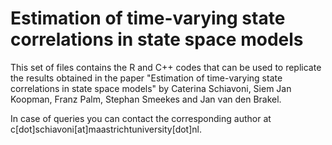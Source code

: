 # Estimation of time-varying state correlations in state space models

This set of files contains the R and C++ codes that can be used to replicate the results obtained in the paper "Estimation of time-varying state correlations in state space models" by Caterina Schiavoni, Siem Jan Koopman, Franz Palm, Stephan Smeekes and Jan van den Brakel.

In case of queries you can contact the corresponding author at c[dot]schiavoni[at]maastrichtuniversity[dot]nl.
